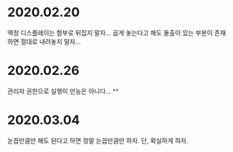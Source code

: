 # 2020.02.20

액정 디스플레이는 함부로 뒤집지 말자... 곱게 놓는다고 해도 돌출이 있는 부분이 존재하면 절대로 내려놓지 말자...



# 2020.02.26

관리자 권한으로 실행이 만능은 아니다... ^^



# 2020.03.04

눈꼽만큼만 해도 된다고 하면 정말 눈꼽만큼만 하자. 단, 확실하게 하자.
